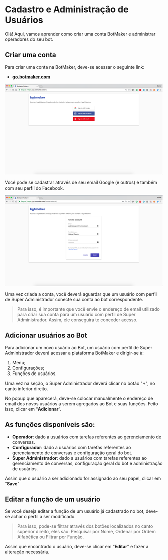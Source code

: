 # Cadastro e Administração de Usuários

Olá! Aqui, vamos aprender como criar uma conta BotMaker e administrar operadores do seu bot.

## Criar uma conta

Para criar uma conta na BotMaker, deve-se acessar o seguinte link:

 - [**go.botmaker.com**](go.botmaker.com)

  ![Página Inicial](https://raw.githubusercontent.com/botmakeradmin/botmakeradmin.github.io/master/docs/pt/HomePage.png)
 
Você pode se cadastrar através de seu email Google (e outros) e também com seu perfil do Facebook.

 ![Cadastro por Email](https://raw.githubusercontent.com/botmakeradmin/botmakeradmin.github.io/master/docs/pt/CadastroEmail.png)

Uma vez criada a conta, você deverá aguardar que um usuário com perfil de Super Administrador conecte sua conta ao bot correspondente.

> Para isso, é importante que você envie o endereço de email utilizado para criar sua conta para um usuário com perfil de Super Administrador. Assim, ele conseguirá te conceder acesso.

## Adicionar usuários ao Bot

Para adicionar um novo usuário ao Bot, um usuário com perfil de Super Administrador deverá acessar a plataforma BotMaker e dirigir-se à:

 1. Menu; 
 2. Configurações; 
 3. Funções de usuários.

Uma vez na seção, o Super Administrador deverá clicar no botão "**+**", no canto inferior direito.

No popup que aparecerá, deve-se colocar manualmente o endereço de email dos novos usuários a serem agregados ao Bot e suas funções. Feito isso, clicar em “**Adicionar**”.

## As funções disponíveis são:

 - **Operador**: dado a usuários com tarefas referentes ao gerenciamento de conversas.
 - **Configurador**: dado a usuários com tarefas referentes ao gerenciamento de conversas e configuração geral do bot.
 - **Super Administrador**: dado a usuários com tarefas referentes ao gerenciamento de conversas, configuração geral do bot e administração de usuários.

Assim que o usuário a ser adicionado for assignado ao seu papel, clicar em “**Save**"

## Editar a função de um usuário

Se você deseja editar a função de um usuário já cadastrado no bot, deve-se achar o perfil a ser modificado.

> Para isso, pode-se filtrar através dos botões localizados no canto superior direito, eles são: Pesquisar por Nome, Ordenar por Ordem Alfabética ou Filtrar por Função.

Assim que encontrado o usuário, deve-se clicar em “**Editar**” e fazer a alteração necessária.

<!--stackedit_data:
eyJoaXN0b3J5IjpbODU1OTAxNzE5LDQxNDA4MzAyOCwxMzcxMT
M0MzksMTc2OTc0MjIwMSwtNDkwMjU2MTk2LDE2MDA2NzUxNDMs
LTQ5MDI1NjE5Nl19
-->
